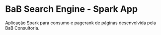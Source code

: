 # BaB Search Engine - Spark App

Aplicação Spark para consumo e pagerank de páginas desenvolvida pela BaB Consultoria.
